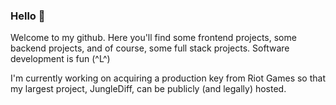 ### Hello 🐒

Welcome to my github. Here you'll find some frontend projects, some backend projects, and of course, some full stack projects. Software development is fun (^L^)

I'm currently working on acquiring a production key from Riot Games so that my largest project, JungleDiff, can be publicly (and legally) hosted. 

<!--
**JJamali/JJamali** is a ✨ _special_ ✨ repository because its `README.md` (this file) appears on your GitHub profile.

Here are some ideas to get you started:

- 🔭 I’m currently working on ...
- 🌱 I’m currently learning ...
- 👯 I’m looking to collaborate on ...
- 🤔 I’m looking for help with ...
- 💬 Ask me about ...
- 📫 How to reach me: ...
- 😄 Pronouns: ...
- ⚡ Fun fact: ...
-->
